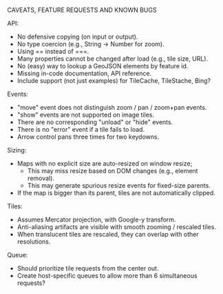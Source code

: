 CAVEATS, FEATURE REQUESTS AND KNOWN BUGS

API:
- No defensive copying (on input or output).
- No type coercion (e.g., String -> Number for zoom).
- Using == instead of ===.
- Many properties cannot be changed after load (e.g., tile size, URL).
- No (easy) way to lookup a GeoJSON elements by feature id.
- Missing in-code documentation, API reference.
- Include support (not just examples) for TileCache, TileStache, Bing?

Events:
- "move" event does not distinguish zoom / pan / zoom+pan events.
- "show" events are not supported on image tiles.
- There are no corresponding "unload" or "hide" events.
- There is no "error" event if a tile fails to load.
- Arrow control pans three times for two keydowns.

Sizing:
- Maps with no explicit size are auto-resized on window resize;
  - This may miss resize based on DOM changes (e.g., element removal).
  - This may generate spurious resize events for fixed-size parents.
- If the map is bigger than its parent, tiles are not automatically clipped.

Tiles:
- Assumes Mercator projection, with Google-y transform.
- Anti-aliasing artifacts are visible with smooth zooming / rescaled tiles.
- When translucent tiles are rescaled, they can overlap with other resolutions.

Queue:
- Should prioritize tile requests from the center out.
- Create host-specific queues to allow more than 6 simultaneous requests?

